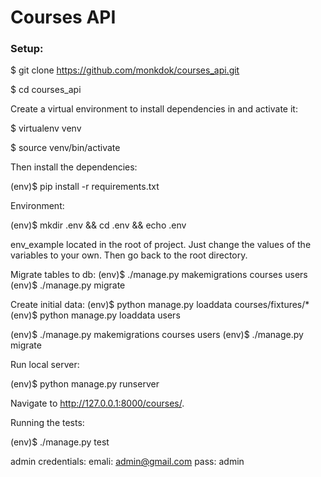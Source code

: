 <h1>Courses API</h1>

<h3>Setup:</h3>

$ git clone https://github.com/monkdok/courses_api.git

$ cd courses_api

Create a virtual environment to install dependencies in and activate it:

$ virtualenv venv

$ source venv/bin/activate

Then install the dependencies:

(env)$ pip install -r requirements.txt


Environment:

(env)$ mkdir .env && cd .env && echo .env

env_example located in the root of project. Just change the values of the variables to your own.
Then go back to the root directory.

Migrate tables to db:
(env)$ ./manage.py makemigrations courses users
(env)$ ./manage.py migrate

Create initial data:
(env)$ python manage.py loaddata courses/fixtures/*
(env)$ python manage.py loaddata users

(env)$ ./manage.py makemigrations courses users
(env)$ ./manage.py migrate


Run local server:

(env)$ python manage.py runserver

Navigate to http://127.0.0.1:8000/courses/.


Running the tests:

(env)$ ./manage.py test


admin credentials:
emali: admin@gmail.com
pass: admin
